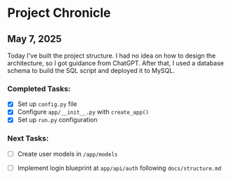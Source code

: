 # Project Chronicle

## May 7, 2025
Today I've built the project structure. I had no idea on how to design the architecture, so I got guidance from ChatGPT. After that, I used a database schema to build the SQL script and deployed it to MySQL.

### Completed Tasks:
- [x] Set up `config.py` file
- [x] Configure `app/__init__.py` with `create_app()`
- [x] Set up `run.py` configuration

### Next Tasks:
- [ ] Create user models in `/app/models`
- [ ] Implement login blueprint at `app/api/auth` following `docs/structure.md`

